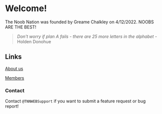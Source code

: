 # Welcome!
The Noob Nation was founded by Greame Chalkley on 4/12/2022. NOOBS ARE THE BEST!
> _Don't worry if plan A fails - there are 25 more letters in the alphabet_ - Holden Donohue

## Links
[About us](about.md)

[Members](members.md)

### Contact
Contact ```@TNNWEBSupport``` if you want to submit a feature request or bug report!
